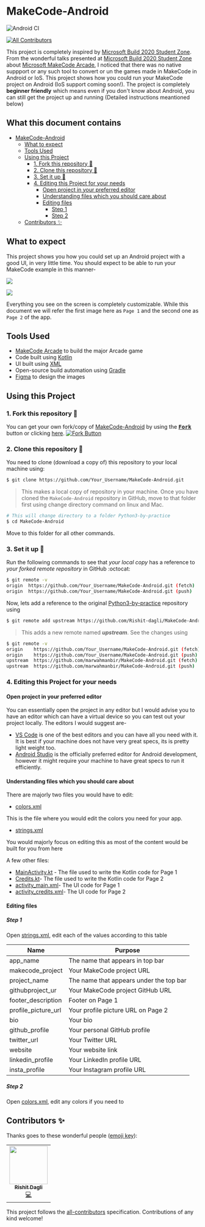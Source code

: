 # MakeCode-Android

![Android CI](https://github.com/Rishit-dagli/MakeCode-Android/workflows/Android%20CI/badge.svg)
<!-- ALL-CONTRIBUTORS-BADGE:START - Do not remove or modify this section -->
[![All Contributors](https://img.shields.io/badge/all_contributors-1-orange.svg?style=flat-square)](#contributors-)
<!-- ALL-CONTRIBUTORS-BADGE:END -->

This project is completely inspired by [Microsoft Build 2020 Student Zone](https://github.com/microsoft/StudentsAtBuild). From the 
wonderful talks presented at  [Microsoft Build 2020 Student Zone](https://github.com/microsoft/StudentsAtBuild) about [Microsoft MakeCode 
Arcade](https://arcade.makecode.com/), I noticed that there was no native suppport or any such tool to convert or un the games made in
MakeCode in Android or IoS. This project shows how you could run your MakeCode project on Android (IoS support coming soon!). The project 
is completely **beginner friendly** which means even if you don't know about Android, you can still get the project up and running 
(Detailed instructions meantioned below)

## What this document contains

- [MakeCode-Android](#makecode-android)
  * [What to expect](#what-to-expect)
  * [Tools Used](#tools-used)
  * [Using this Project](#using-this-project)
    + [1. Fork this repository :fork_and_knife:](#1-fork-this-repository-fork_and_knife)
    + [2. Clone this repository :busts_in_silhouette:](#2-clone-this-repository-busts_in_silhouette)
    + [3. Set it up :wrench:](#3-set-it-up-wrench)
    + [4. Editing this Project for your needs](#4-editing-this-project-for-your-needs)
      - [Open project in your preferred editor](#open-project-in-your-preferred-editor)
      - [Understanding files which you should care about](#understanding-files-which-you-should-care-about)
      - [Editing files](#editing-files)
        * [Step 1](#step-1)
        * [Step 2](#step-2)
  * [Contributors ✨](#contributors-)
## What to expect

This project shows you how you could set up an Android project with a good UI, in very little time. You should expect to be able to run 
your MakeCode example in this manner-

![](https://github.com/Rishit-dagli/MakeCode-Android/blob/master/Screenshots/game_b_and_w.png)

![](https://github.com/Rishit-dagli/MakeCode-Android/blob/master/Screenshots/credits_b_and_w.png)

Everything you see on the screen is completely customizable. While this document we will refer the first image here as `Page 1` and the
second one as `Page 2` of the app.

## Tools Used

* [MakeCode Arcade](https://arcade.makecode.com/) to build the major Arcade game
* Code built using [Kotlin](https://kotlinlang.org/)
* UI built using [XML](https://en.wikipedia.org/wiki/XML)
* Open-source build automation using [Gradle](https://gradle.org/)
* [Figma](https://www.figma.com/) to design the images

## Using this Project

### 1. Fork this repository :fork_and_knife:

You can get your own fork/copy of [MakeCode-Android](https://github.com/Rishit-dagli/MakeCode-Android) by using the <a href="https://github.com/Rishit-dagli/MakeCode-Android/new/master?readme=1#fork-destination-box"><kbd><b>Fork</b></kbd></a> button or clicking [here](https://github.com/Rishit-dagli/MakeCode-Android/new/master?readme=1#fork-destination-box).
 [![Fork Button](https://help.github.com/assets/images/help/repository/fork_button.jpg)](https://github.com/CoderJolly/IPU-Engineering-Notes)
 
 
### 2. Clone this repository :busts_in_silhouette:
You need to clone (download a copy of) this repository to your local machine using:
```sh
$ git clone https://github.com/Your_Username/MakeCode-Android.git
```
> This makes a local copy of repository in your machine.
Once you have cloned the `MakeCode-Android` repository in GitHub, move to that folder first using change directory command on linux and Mac.
```sh
# This will change directory to a folder Python3-by-practice
$ cd MakeCode-Android
```
Move to this folder for all other commands.

### 3. Set it up :wrench:
Run the following commands to see that *your local copy* has a reference to *your forked remote repository* in GitHub :octocat:
```sh
$ git remote -v
origin  https://github.com/Your_Username/MakeCode-Android.git (fetch)
origin  https://github.com/Your_Username/MakeCode-Android.git (push)
```
Now, lets add a reference to the original [Python3-by-practice](https://github.com/Rishit-dagli/MakeCode-Android) repository using
```sh
$ git remote add upstream https://github.com/Rishit-dagli/MakeCode-Android.git
```
> This adds a new remote named ***upstream***.
See the changes using
```sh
$ git remote -v
origin    https://github.com/Your_Username/MakeCode-Android.git (fetch)
origin    https://github.com/Your_Username/MakeCode-Android.git (push)
upstream  https://github.com/marwahmanbir/MakeCode-Android.git (fetch)
upstream  https://github.com/marwahmanbir/MakeCode-Android.git (push)
```

### 4. Editing this Project for your needs

#### Open project in your preferred editor

You can essentially open the project in any editor but I would advise you to have an editor which can have a virtual device so you can 
test out your project locally. The editors I would suggest are-

* [VS Code](https://code.visualstudio.com/) is one of the best editors and you can have all you need with it. It is best if your machine
does not have very great specs, its is pretty light weight too.
* [Android Studio](https://developer.android.com/studio) is the officially preferred editor for Android development, however it might 
require your machine to have great specs to run it efficiently.

#### Understanding files which you should care about

There are majorly two files you would have to edit:

* [colors.xml](app/src/main/res/values/colors.xml)

This is the file where you would edit the colors you need for your app.

* [strings.xml](app/src/main/res/values/strings.xml)

You would majorly focus on editing this as most of the content would be built for you from here

A few other files:

* [MainActivity.kt](https://github.com/Rishit-dagli/MakeCode-Android/blob/master/app/src/main/java/tech/rishit/makecode_android/MainActivity.kt) - The file used to write the Kotlin code for Page 1
* [Credits.kt](https://github.com/Rishit-dagli/MakeCode-Android/blob/master/app/src/main/java/tech/rishit/makecode_android/credits.kt)- The file used to write the Kotlin code for Page 2
* [activity_main.xml](https://github.com/Rishit-dagli/MakeCode-Android/blob/master/app/src/main/res/layout/activity_main.xml)- The UI code for Page 1
* [activity_credits.xml](https://github.com/Rishit-dagli/MakeCode-Android/blob/master/app/src/main/res/layout/activity_credits.xml)- The UI code for Page 2

#### Editing files

##### Step 1

Open [strings.xml](app/src/main/res/values/strings.xml), edit each of the values according to this table

|Name|Purpose|
|----|-------|
|app_name|The name that appears in top bar|
|makecode_project|Your MakeCode project URL|
|project_name|The name that appears under the top bar|
|githubproject_ur|Your MakeCode project GitHub URL|
|footer_description|Footer on Page 1|
|profile_picture_url|Your profile picture URL on Page 2|
|bio|Your bio|
|github_profile|Your personal GitHub profile|
|twitter_url|Your Twitter URL|
|website|Your website link|
|linkedin_profile|Your LinkedIn profile URL|
|insta_profile|Your Instagram profile URL|

##### Step 2

Open [colors.xml](app/src/main/res/values/colors.xml), edit any colors if you need to

## Contributors ✨

Thanks goes to these wonderful people ([emoji key](https://allcontributors.org/docs/en/emoji-key)):

<!-- ALL-CONTRIBUTORS-LIST:START - Do not remove or modify this section -->
<!-- prettier-ignore-start -->
<!-- markdownlint-disable -->
<table>
  <tr>
    <td align="center"><a href="https://www.rishit.tech"><img src="https://avatars0.githubusercontent.com/u/39672672?v=4" width="100px;" alt=""/><br /><sub><b>Rishit Dagli</b></sub></a><br /><a href="https://github.com/Rishit-dagli/MakeCode-Android/commits?author=Rishit-dagli" title="Code">💻</a></td>
  </tr>
</table>

<!-- markdownlint-enable -->
<!-- prettier-ignore-end -->
<!-- ALL-CONTRIBUTORS-LIST:END -->

This project follows the [all-contributors](https://github.com/all-contributors/all-contributors) specification. Contributions of any kind welcome!
